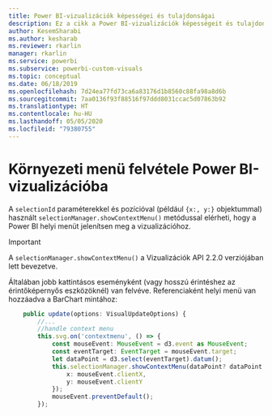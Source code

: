 ```yaml
---
title: Power BI-vizualizációk képességei és tulajdonságai
description: Ez a cikk a Power BI-vizualizációk képességeit és tulajdonságait ismerteti.
author: KesemSharabi
ms.author: kesharab
ms.reviewer: rkarlin
manager: rkarlin
ms.service: powerbi
ms.subservice: powerbi-custom-visuals
ms.topic: conceptual
ms.date: 06/18/2019
ms.openlocfilehash: 7d24ea77fd73ca6a83176d1b8560c88fa98a8d6b
ms.sourcegitcommit: 7aa0136f93f88516f97ddd8031ccac5d07863b92
ms.translationtype: HT
ms.contentlocale: hu-HU
ms.lasthandoff: 05/05/2020
ms.locfileid: "79380755"
---
```

# <a name="add-context-menu-to-power-bi-visual"></a>Környezeti menü felvétele Power BI-vizualizációba

A `selectionId` paraméterekkel és pozícióval (például `{x:, y:}` objektummal) használt `selectionManager.showContextMenu()` metódussal elérheti, hogy a Power BI helyi menüt jelenítsen meg a vizualizációhoz.

> [!IMPORTANT]
> A `selectionManager.showContextMenu()` a Vizualizációk API 2.2.0 verziójában lett bevezetve.

Általában jobb kattintásos eseményként (vagy hosszú érintéshez az érintőképernyős eszközöknél) van felvéve. Referenciaként helyi menü van hozzáadva a BarChart mintához:

```typescript
    public update(options: VisualUpdateOptions) {
        //...
        //handle context menu
        this.svg.on('contextmenu', () => {
            const mouseEvent: MouseEvent = d3.event as MouseEvent;
            const eventTarget: EventTarget = mouseEvent.target;
            let dataPoint = d3.select(eventTarget).datum();
            this.selectionManager.showContextMenu(dataPoint? dataPoint.selectionId : {}, {
                x: mouseEvent.clientX,
                y: mouseEvent.clientY
            });
            mouseEvent.preventDefault();
        });
```
